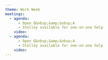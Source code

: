 ```yaml
---
theme: Work Week
meetings:
  - agenda:
      - Open Q&nbsp;&amp;&nbsp;A
      - Stolley available for one-on-one help
    video:
  - agenda:
      - Open Q&nbsp;&amp;&nbsp;A
      - Stolley available for one-on-one help
    video:
---
```

